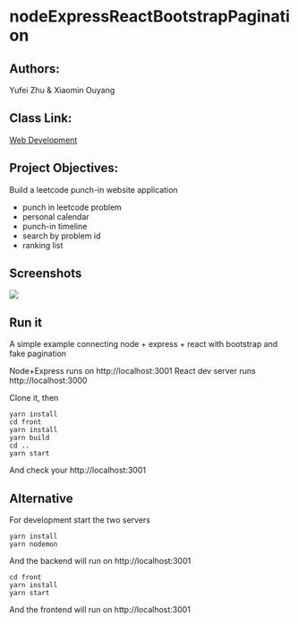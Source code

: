 # 
# nodeExpressReactBootstrapPagination

## Authors: 
Yufei Zhu & Xiaomin Ouyang

## Class Link: 
[Web Development](https://johnguerra.co/classes/webDevelopment_spring_2021/)

## Project Objectives:
Build a leetcode punch-in website application 
- punch in leetcode problem
- personal calendar
- punch-in timeline
- search by problem id
- ranking list

## Screenshots
![](https://user-images.githubusercontent.com/68490431/114354727-7724e780-9b23-11eb-8126-ed579480bc76.png)

## Run it
A simple example connecting node + express + react with bootstrap and fake pagination

Node+Express runs on http://localhost:3001
React dev server runs http://localhost:3000

Clone it, then

```
yarn install
cd front
yarn install
yarn build
cd ..
yarn start
```

And check your http://localhost:3001

## Alternative

For development start the two servers

```
yarn install
yarn nodemon
```

And the backend will run on http://localhost:3001

```
cd front
yarn install
yarn start
```

And the frontend will run on http://localhost:3001
